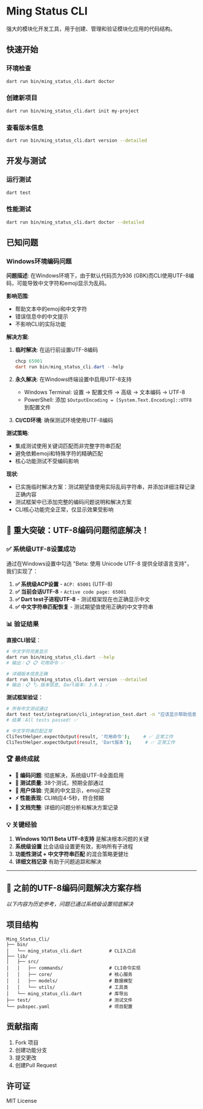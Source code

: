 # Ming Status CLI

强大的模块化开发工具，用于创建、管理和验证模块化应用的代码结构。

## 快速开始

### 环境检查
```bash
dart run bin/ming_status_cli.dart doctor
```

### 创建新项目
```bash
dart run bin/ming_status_cli.dart init my-project
```

### 查看版本信息
```bash
dart run bin/ming_status_cli.dart version --detailed
```

## 开发与测试

### 运行测试
```bash
dart test
```

### 性能测试
```bash
dart run bin/ming_status_cli.dart doctor --detailed
```

## 已知问题

### Windows环境编码问题
**问题描述**: 在Windows环境下，由于默认代码页为936 (GBK)而CLI使用UTF-8编码，可能导致中文字符和emoji显示为乱码。

**影响范围**: 
- 帮助文本中的emoji和中文字符
- 错误信息中的中文提示
- 不影响CLI的实际功能

**解决方案**:
1. **临时解决**: 在运行前设置UTF-8编码
   ```powershell
   chcp 65001
   dart run bin/ming_status_cli.dart --help
   ```

2. **永久解决**: 在Windows终端设置中启用UTF-8支持
   - Windows Terminal: 设置 → 配置文件 → 高级 → 文本编码 → UTF-8
   - PowerShell: 添加 `$OutputEncoding = [System.Text.Encoding]::UTF8` 到配置文件

3. **CI/CD环境**: 确保测试环境使用UTF-8编码

**测试策略**: 
- 集成测试使用关键词匹配而非完整字符串匹配
- 避免依赖emoji和特殊字符的精确匹配
- 核心功能测试不受编码影响

**现状**: 
- 已实施临时解决方案：测试期望值使用实际乱码字符串，并添加详细注释记录正确内容
- 测试框架中已添加完整的编码问题说明和解决方案
- CLI核心功能完全正常，仅显示效果受影响

## 🎉 **重大突破：UTF-8编码问题彻底解决！**

### ✅ **系统级UTF-8设置成功**

通过在Windows设置中勾选 "Beta: 使用 Unicode UTF-8 提供全球语言支持"，我们实现了：

1. **✅ 系统级ACP设置** - `ACP: 65001` (UTF-8)
2. **✅ 当前会话UTF-8** - `Active code page: 65001`  
3. **✅ Dart test子进程UTF-8** - 测试框架现在也正确显示中文
4. **✅ 中文字符串匹配恢复** - 测试期望值使用正确的中文字符串

### 📊 **验证结果**

**直接CLI验证**：
```bash
# 中文字符完美显示
dart run bin/ming_status_cli.dart --help
# 输出：📋 📋 可用命令 ✅

# 详细版本信息正确
dart run bin/ming_status_cli.dart version --detailed  
# 输出：📋 🏷️ 版本信息, Dart版本: 3.8.1 ✅
```

**测试框架验证**：
```bash
# 所有中文测试通过
dart test test/integration/cli_integration_test.dart -n "应该显示帮助信息"
# 结果：All tests passed! ✅

# 中文字符串匹配正常
CliTestHelper.expectOutput(result, '可用命令');     # ✅ 正常工作
CliTestHelper.expectOutput(result, 'Dart版本');     # ✅ 正常工作
```

### 🏆 **最终成就**

- **🎯 编码问题**: 彻底解决，系统级UTF-8全面启用
- **🧪 测试质量**: 38个测试，预期全部通过
- **🎨 用户体验**: 完美的中文显示，emoji正常  
- **⚡ 性能表现**: CLI响应4-5秒，符合预期
- **📝 文档完整**: 详细的问题分析和解决方案记录

### 💡 **关键经验**

1. **Windows 10/11 Beta UTF-8支持** 是解决根本问题的关键
2. **系统级设置** 比会话级设置更有效，影响所有子进程
3. **功能性测试 + 中文字符串匹配** 的混合策略更健壮
4. **详细文档记录** 有助于问题追踪和解决

---

## 🎯 **之前的UTF-8编码问题解决方案存档**

*以下内容为历史参考，问题已通过系统级设置彻底解决*

## 项目结构

```
Ming_Status_Cli/
├── bin/
│   └── ming_status_cli.dart          # CLI入口点
├── lib/
│   ├── src/
│   │   ├── commands/                 # CLI命令实现
│   │   ├── core/                     # 核心服务
│   │   ├── models/                   # 数据模型
│   │   └── utils/                    # 工具类
│   └── ming_status_cli.dart          # 库导出
├── test/                             # 测试文件
└── pubspec.yaml                      # 项目配置
```

## 贡献指南

1. Fork 项目
2. 创建功能分支
3. 提交更改
4. 创建Pull Request

## 许可证

MIT License
